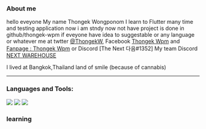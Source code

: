 ### About me 
hello eveyone My name Thongek Wongponom I learn to Flutter many time and testing application 
now i am stndy now not have project is done in github/thongek-wpm if eveyone have idea to suggestable or any language or whatever me at twtter [@ThongekW](https://twitter.com/ThongekW), Facebook [Thongek Wpm](https://www.facebook.com/BreakerGEz) and [Fanpage : Thongek Wpm](https://www.facebook.com/ThongekWpmTh/) or Discord [The Next 다음#1352]
My team Discord [NEXT WAREHOUSE](https://discord.gg/bppT8TaYrf)

I lived at Bangkok,Thailand land of smile (because of cannabis)
___________________________________________________________________________________________________________________________________


### Languages and Tools:

<a href=https://dart.dev><img src =https://user-images.githubusercontent.com/70640558/202115876-0d1ba409-24cd-4b39-a8c5-412a641044c8.png></a> <a href=https://flutter.dev><img src = https://user-images.githubusercontent.com/70640558/202114227-550aeb95-2a58-4121-bace-6ec0d175d97f.png></a> <a href= https://firebase.google.com/><img src = https://user-images.githubusercontent.com/70640558/205704076-c0b18dfe-6009-446e-a040-1409a87fc2b6.png></a>

### learning 
